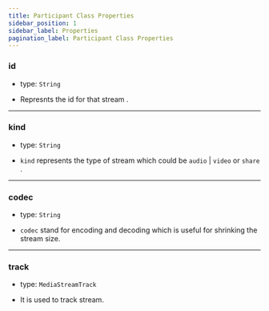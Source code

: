 ```yaml
---
title: Participant Class Properties
sidebar_position: 1
sidebar_label: Properties
pagination_label: Participant Class Properties
---
```


<div class="sdk-api-ref">

### id

- type: `String`

- Represnts the id for that stream .

---

### kind

- type: `String`

- `kind` represents the type of stream which could be `audio` | `video` or `share` .

---

### codec

- type: `String`

- `codec` stand for encoding and decoding which is useful for shrinking the stream size.

---

### track

- type: `MediaStreamTrack`

- It is used to track stream.

</div>

